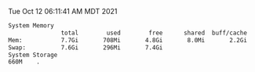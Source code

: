 Tue Oct 12 06:11:41 AM MDT 2021
```bash
System Memory
               total        used        free      shared  buff/cache   available
Mem:           7.7Gi       708Mi       4.8Gi       8.0Mi       2.2Gi       6.6Gi
Swap:          7.6Gi       296Mi       7.4Gi
System Storage
660M	.
```

